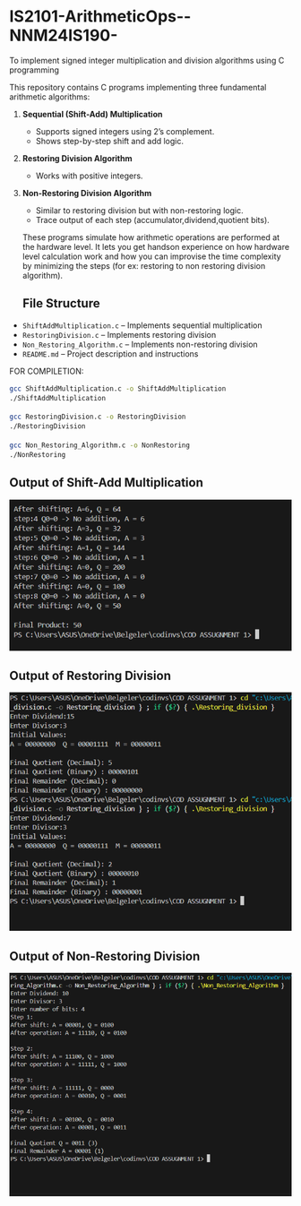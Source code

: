 # IS2101-ArithmeticOps--NNM24IS190-
To implement signed integer multiplication and division algorithms using C programming

This repository contains C programs implementing three fundamental arithmetic algorithms:  

1. **Sequential (Shift-Add) Multiplication**  
   - Supports signed integers using 2’s complement.  
   - Shows step-by-step shift and add logic.  

2. **Restoring Division Algorithm**  
   - Works with positive integers.  

3. **Non-Restoring Division Algorithm**  
   - Similar to restoring division but with non-restoring logic.  
   - Trace output of each step (accumulator,dividend,quotient bits). 

   These programs simulate how arithmetic operations are performed at the hardware level.
   It lets you get handson experience on how hardware level calculation work and how you can improvise the time complexity by minimizing the steps (for ex: restoring to non restoring division algorithm).

   ## File Structure
- `ShiftAddMultiplication.c` – Implements sequential multiplication  
- `RestoringDivision.c` – Implements restoring division  
- `Non_Restoring_Algorithm.c` – Implements non-restoring division  
- `README.md` – Project description and instructions

FOR COMPILETION:
```bash
gcc ShiftAddMultiplication.c -o ShiftAddMultiplication
./ShiftAddMultiplication

gcc RestoringDivision.c -o RestoringDivision
./RestoringDivision

gcc Non_Restoring_Algorithm.c -o NonRestoring
./NonRestoring
```
## Output of Shift-Add Multiplication
![Shift Add Multiplication Output](sequential_output.png)

## Output of Restoring Division
![Restoring Division Output](Restoring_division_output.png)

## Output of Non-Restoring Division
![Non-Restoring Division Output](Non_Restoring_Division.png)
